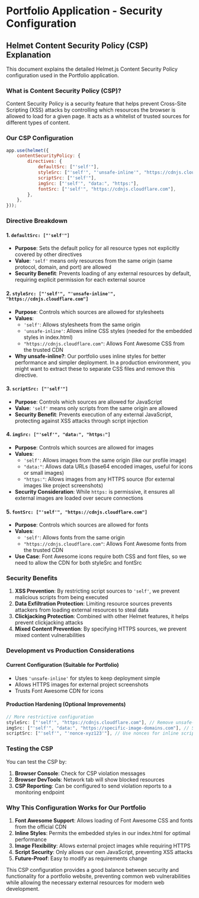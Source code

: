 # Portfolio Application - Security Configuration

## Helmet Content Security Policy (CSP) Explanation

This document explains the detailed Helmet.js Content Security Policy configuration used in the Portfolio application.

### What is Content Security Policy (CSP)?

Content Security Policy is a security feature that helps prevent Cross-Site Scripting (XSS) attacks by controlling which resources the browser is allowed to load for a given page. It acts as a whitelist of trusted sources for different types of content.

### Our CSP Configuration

```javascript
app.use(helmet({
    contentSecurityPolicy: {
        directives: {
            defaultSrc: ["'self'"],
            styleSrc: ["'self'", "'unsafe-inline'", "https://cdnjs.cloudflare.com"],
            scriptSrc: ["'self'"],
            imgSrc: ["'self'", "data:", "https:"],
            fontSrc: ["'self'", "https://cdnjs.cloudflare.com"],
        },
    },
}));
```

### Directive Breakdown

#### 1. `defaultSrc: ["'self'"]`
- **Purpose**: Sets the default policy for all resource types not explicitly covered by other directives
- **Value**: `'self'` means only resources from the same origin (same protocol, domain, and port) are allowed
- **Security Benefit**: Prevents loading of any external resources by default, requiring explicit permission for each external source

#### 2. `styleSrc: ["'self'", "'unsafe-inline'", "https://cdnjs.cloudflare.com"]`
- **Purpose**: Controls which sources are allowed for stylesheets
- **Values**:
  - `'self'`: Allows stylesheets from the same origin
  - `'unsafe-inline'`: Allows inline CSS styles (needed for the embedded styles in index.html)
  - `"https://cdnjs.cloudflare.com"`: Allows Font Awesome CSS from the trusted CDN
- **Why unsafe-inline?**: Our portfolio uses inline styles for better performance and simpler deployment. In a production environment, you might want to extract these to separate CSS files and remove this directive.

#### 3. `scriptSrc: ["'self'"]`
- **Purpose**: Controls which sources are allowed for JavaScript
- **Value**: `'self'` means only scripts from the same origin are allowed
- **Security Benefit**: Prevents execution of any external JavaScript, protecting against XSS attacks through script injection

#### 4. `imgSrc: ["'self'", "data:", "https:"]`
- **Purpose**: Controls which sources are allowed for images
- **Values**:
  - `'self'`: Allows images from the same origin (like our profile image)
  - `"data:"`: Allows data URLs (base64 encoded images, useful for icons or small images)
  - `"https:"`: Allows images from any HTTPS source (for external images like project screenshots)
- **Security Consideration**: While `https:` is permissive, it ensures all external images are loaded over secure connections

#### 5. `fontSrc: ["'self'", "https://cdnjs.cloudflare.com"]`
- **Purpose**: Controls which sources are allowed for fonts
- **Values**:
  - `'self'`: Allows fonts from the same origin
  - `"https://cdnjs.cloudflare.com"`: Allows Font Awesome fonts from the trusted CDN
- **Use Case**: Font Awesome icons require both CSS and font files, so we need to allow the CDN for both styleSrc and fontSrc

### Security Benefits

1. **XSS Prevention**: By restricting script sources to `'self'`, we prevent malicious scripts from being executed
2. **Data Exfiltration Protection**: Limiting resource sources prevents attackers from loading external resources to steal data
3. **Clickjacking Protection**: Combined with other Helmet features, it helps prevent clickjacking attacks
4. **Mixed Content Prevention**: By specifying HTTPS sources, we prevent mixed content vulnerabilities

### Development vs Production Considerations

#### Current Configuration (Suitable for Portfolio)
- Uses `'unsafe-inline'` for styles to keep deployment simple
- Allows HTTPS images for external project screenshots
- Trusts Font Awesome CDN for icons

#### Production Hardening (Optional Improvements)
```javascript
// More restrictive configuration
styleSrc: ["'self'", "https://cdnjs.cloudflare.com"], // Remove unsafe-inline
imgSrc: ["'self'", "data:", "https://specific-image-domains.com"], // Specific domains
scriptSrc: ["'self'", "'nonce-xyz123'"], // Use nonces for inline scripts
```

### Testing the CSP

You can test the CSP by:

1. **Browser Console**: Check for CSP violation messages
2. **Browser DevTools**: Network tab will show blocked resources
3. **CSP Reporting**: Can be configured to send violation reports to a monitoring endpoint

### Why This Configuration Works for Our Portfolio

1. **Font Awesome Support**: Allows loading of Font Awesome CSS and fonts from the official CDN
2. **Inline Styles**: Permits the embedded styles in our index.html for optimal performance
3. **Image Flexibility**: Allows external project images while requiring HTTPS
4. **Script Security**: Only allows our own JavaScript, preventing XSS attacks
5. **Future-Proof**: Easy to modify as requirements change

This CSP configuration provides a good balance between security and functionality for a portfolio website, preventing common web vulnerabilities while allowing the necessary external resources for modern web development.